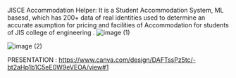 JISCE Accommodation Helper:
It is a Student Accommodation System, ML basesd, which has 200+ data of real identities used to determine an accurate asumption for pricing and facilities of Accommodation for students of JIS college of engineering .
![image (1)](https://github.com/RaisaGhosh/JISCEAccomodationHelper/assets/71429098/6f42df2f-19bd-4517-b3e9-58a052e63abe)

![image (2)](https://github.com/RaisaGhosh/JISCEAccomodationHelper/assets/71429098/fe1ae9f5-5598-4d72-a798-c1dc32de1b24)


PRESENTATION : https://www.canva.com/design/DAFTssPz5tc/-bt2aHp1b1C5eE0W9eVEOA/view#1
